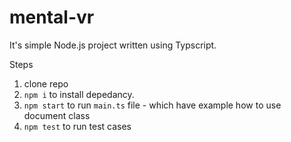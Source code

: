 # mental-vr
It's simple Node.js project written using Typscript.

Steps
1. clone repo
2. `npm i` to install depedancy. 
3. `npm start` to run `main.ts` file - which have example how to use document class
4. `npm test` to run test cases
